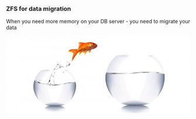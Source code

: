 ### ZFS for data migration

When you need more memory on your DB server - you need to migrate your data

![Migrate](images/migrate.jpg "Migrate")
